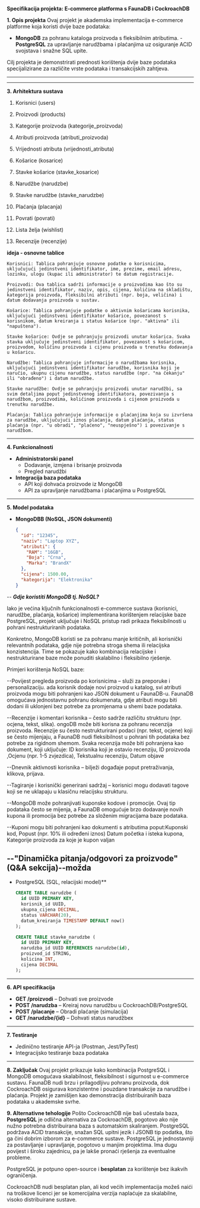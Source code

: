 **Specifikacija projekta: E-commerce platforma s FaunaDB i CockroachDB**

**1. Opis projekta**
Ovaj projekt je akademska implementacija e-commerce platforme koja koristi dvije baze podataka:
- **MongoDB** za pohranu kataloga proizvoda s fleksibilnim atributima.
-**PostgreSQL** za upravljanje narudžbama i plaćanjima uz osiguranje ACID svojstava i snažne SQL upite.

Cilj projekta je demonstrirati prednosti korištenja dvije baze podataka specijalizirane za različite vrste podataka i transakcijskih zahtjeva.

---


---

**3. Arhitektura sustava**
  1. Korisnici (users)

  2. Proizvodi (products)

  3. Kategorije proizvoda (kategorije_proizvoda)

  4. Atributi proizvoda (atributi_proizvoda)

  5. Vrijednosti atributa (vrijednosti_atributa)

  6. Košarice (kosarice)

  7. Stavke košarice (stavke_kosarice)
  
  8. Narudžbe (narudzbe)

  9. Stavke narudžbe (stavke_narudzbe)
    
  10. Plaćanja (placanja)

  11. Povrati (povrati)

  12. Lista želja (wishlist)

  13. Recenzije (recenzije)


  **ideja - osnovne tablice**

    Korisnici: Tablica pohranjuje osnovne podatke o korisnicima, uključujući jedinstveni identifikator, ime, prezime, email adresu, lozinku, ulogu (kupac ili administrator) te datum registracije.

    Proizvodi: Ova tablica sadrži informacije o proizvodima kao što su jedinstveni identifikator, naziv, opis, cijena, količina na skladištu, kategorija proizvoda, fleksibilni atributi (npr. boja, veličina) i datum dodavanja proizvoda u sustav.

    Košarice: Tablica pohranjuje podatke o aktivnim košaricama korisnika, uključujući jedinstveni identifikator košarice, povezanost s korisnikom, datum kreiranja i status košarice (npr. "aktivna" ili "napuštena").

    Stavke košarice: Ovdje se pohranjuju proizvodi unutar košarica. Svaka stavka uključuje jedinstveni identifikator, povezanost s košaricom, proizvodom, količinu proizvoda i cijenu proizvoda u trenutku dodavanja u košaricu.

    Narudžbe: Tablica pohranjuje informacije o narudžbama korisnika, uključujući jedinstveni identifikator narudžbe, korisnika koji je naručio, ukupnu cijenu narudžbe, status narudžbe (npr. "na čekanju" ili "obrađeno") i datum narudžbe.

    Stavke narudžbe: Ovdje se pohranjuju proizvodi unutar narudžbi, sa svim detaljima poput jedinstvenog identifikatora, povezivanja s narudžbom, proizvodima, količinom proizvoda i cijenom proizvoda u trenutku narudžbe.

    Plaćanja: Tablica pohranjuje informacije o plaćanjima koja su izvršena za narudžbe, uključujući iznos plaćanja, datum plaćanja, status plaćanja (npr. "u obradi", "plaćeno", "neuspješno") i povezivanje s narudžbom.

---

**4. Funkcionalnosti**
- **Administratorski panel**
  - Dodavanje, izmjena i brisanje proizvoda
  - Pregled narudžbi
- **Integracija baza podataka**
  - API koji dohvaća proizvode iz MongoDB
  - API za upravljanje narudžbama i plaćanjima u PostgreSQL

---

**5. Model podataka**
- **MongoDBB (NoSQL, JSON dokumenti)**
  ```json
  {
    "id": "12345",
    "naziv": "Laptop XYZ",
    "atributi": {
      "RAM": "16GB",
      "Boja": "Crna",
      "Marka": "BrandX"
    },
    "cijena": 1500.00,
    "kategorija": "Elektronika"
  }
  ```
--
***Gdje koristiti MongoDB tj. NoSQL?***


Iako je većina ključnih funkcionalnosti e-commerce sustava (korisnici, narudžbe, plaćanja, košarice) implementirana korištenjem relacijske baze PostgreSQL, projekt uključuje i NoSQL pristup radi prikaza fleksibilnosti u pohrani nestrukturiranih podataka.

Konkretno, MongoDB koristi se za pohranu manje kritičnih, ali korisnički relevantnih podataka, gdje nije potrebna stroga shema ili relacijska konzistencija. Time se pokazuje kako kombinacija relacijske i nestrukturirane baze može ponuditi skalabilno i fleksibilno rješenje.

Primjeri korištenja NoSQL baze:

--Povijest pregleda proizvoda po korisnicima – služi za preporuke i personalizaciju.
ada korisnik dodaje novi proizvod u katalog, svi atributi proizvoda mogu biti pohranjeni kao JSON dokument u FaunaDB-u.
FaunaDB omogućava jednostavnu pohranu dokumenata, gdje atributi mogu biti dodani ili uklonjeni bez potrebe za promjenama u shemi baze podataka.

--Recenzije i komentari korisnika – često sadrže različitu strukturu (npr. ocjena, tekst, slika).
ongoDB može biti korisna za pohranu recenzija proizvoda. Recenzije su često nestrukturirani podaci (npr. tekst, ocjene) koji se često mijenjaju, a FaunaDB nudi fleksibilnost u pohrani tih podataka bez potrebe za rigidnom shemom.
Svaka recenzija može biti pohranjena kao dokument, koji uključuje: ID korisnika koji je ostavio recenziju, ID proizvoda ,Ocjenu (npr. 1-5 zvjezdica), Tekstualnu recenziju, Datum objave

--Dnevnik aktivnosti korisnika – bilježi događaje poput pretraživanja, klikova, prijava.

--Tagiranje i korisnički generirani sadržaj – korisnici mogu dodavati tagove koji se ne uklapaju u klasičnu relacijsku strukturu.

--MongoDB može pohranjivati kuponske kodove i promocije. Ovaj tip podataka često se mijenja, a FaunaDB omogućuje brzo dodavanje novih kupona ili promocija bez potrebe za složenim migracijama baze podataka.

--Kuponi mogu biti pohranjeni kao dokumenti s atributima poput:Kuponski kod, Popust (npr. 10% ili određeni iznos)
Datum početka i isteka kupona, Kategorije proizvoda za koje je kupon valjan

--"Dinamička pitanja/odgovori za proizvode" (Q&A sekcija)--možda
--
- PostgreSQL (SQL, relacijski model)**
  ```sql
  CREATE TABLE narudzbe (
    id UUID PRIMARY KEY,
    korisnik_id UUID,
    ukupna_cijena DECIMAL,
    status VARCHAR(20),
    datum_kreiranja TIMESTAMP DEFAULT now()
  );
  
  CREATE TABLE stavke_narudzbe (
    id UUID PRIMARY KEY,
    narudzba_id UUID REFERENCES narudzbe(id),
    proizvod_id STRING,
    kolicina INT,
    cijena DECIMAL
  );
  ```

---

**6. API specifikacija**
- **GET /proizvodi** – Dohvati sve proizvode 
- **POST /narudzba** – Kreiraj novu narudžbu u CockroachDB/PostgreSQL
- **POST /placanje** – Obradi plaćanje (simulacija)
- **GET /narudzbe/{id}** – Dohvati status narudžbex

---

**7. Testiranje**
- Jedinično testiranje API-ja (Postman, Jest/PyTest)
- Integracijsko testiranje baza podataka 

---

**8. Zaključak**
Ovaj projekt prikazuje kako kombinacija PostgreSQL i MongoDB omogućava skalabilnost, fleksibilnost i sigurnost u e-commerce sustavu. FaunaDB nudi brzu i prilagodljivu pohranu proizvoda, dok CockroachDB osigurava konzistentne i pouzdane transakcije za narudžbe i plaćanja. Projekt je zamišljen kao demonstracija distribuiranih baza podataka u akademske svrhe.



**9. Alternativne tehologije**
Pošto CockroachDB nije baš učestala baza, **PostgreSQL** je odlična alternativa za CockroachDB, pogotovo ako  nije nužno potrebna distribuirana baza s automatskim skaliranjem. PostgreSQL podržava ACID transakcije, snažan SQL upitni jezik i JSONB tip podatka, što ga čini dobrim izborom za e-commerce sustave.
PostgreSQL je jednostavniji za postavljanje i upravljanje, pogotovo u manjim projektima. Ima dugu povijest i široku zajednicu, pa je lakše pronaći rješenja za eventualne probleme.

PostgreSQL je potpuno open-source i **besplatan** za korištenje bez ikakvih ograničenja.

CockroachDB nudi besplatan plan, ali kod većih implementacija možeš naići na troškove licenci jer se komercijalna verzija naplaćuje za skalabilne, visoko distribuirane sustave.